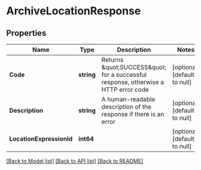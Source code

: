 # ArchiveLocationResponse

## Properties
Name | Type | Description | Notes
------------ | ------------- | ------------- | -------------
**Code** | **string** | Returns \&quot;SUCCESS\&quot; for a successful response, otherwise a HTTP error code | [optional] [default to null]
**Description** | **string** | A human-readable description of the response if there is an error | [optional] [default to null]
**LocationExpressionId** | **int64** |  | [optional] [default to null]

[[Back to Model list]](../README.md#documentation-for-models) [[Back to API list]](../README.md#documentation-for-api-endpoints) [[Back to README]](../README.md)

